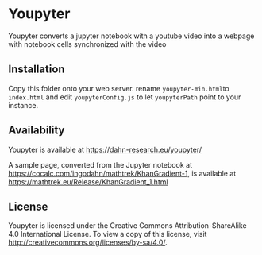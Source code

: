 # Youpyter

Youpyter converts a jupyter notebook with a youtube video into a webpage with notebook cells synchronized with the video

## Installation

Copy this folder onto your web server. rename `youpyter-min.html`to `index.html` and edit `youpyterConfig.js` to let `youpyterPath` point to your instance.

## Availability

Youpyter is available at https://dahn-research.eu/youpyter/

A sample page, converted from the Jupyter notebook at https://cocalc.com/ingodahn/mathtrek/KhanGradient-1, is available at https://mathtrek.eu/Release/KhanGradient_1.html

## License

Youpyter is licensed under the Creative Commons Attribution-ShareAlike 4.0 International License. To view a copy of this license, visit http://creativecommons.org/licenses/by-sa/4.0/.